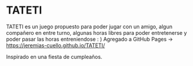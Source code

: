 # TATETI
TATETI es un juego propuesto para poder jugar con un amigo, algun compañero en entre turno, algunas horas libres para poder entretenerse y poder pasar las horas entreniendose : )
Agregado a GitHub Pages -> https://jeremias-cuello.github.io/TATETI/

Inspirado en una fiesta de cumpleaños.
